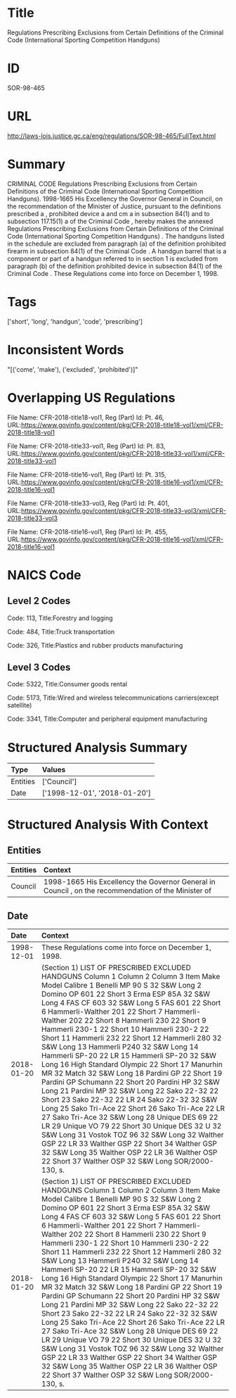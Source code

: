 # Title
Regulations Prescribing Exclusions from Certain Definitions of the Criminal Code (International Sporting Competition Handguns)


# ID
SOR-98-465

# URL
http://laws-lois.justice.gc.ca/eng/regulations/SOR-98-465/FullText.html


# Summary
CRIMINAL CODE Regulations Prescribing Exclusions from Certain Definitions of the Criminal Code (International Sporting Competition Handguns).
1998-1665 His Excellency the Governor General in Council, on the recommendation of the Minister of Justice, pursuant to the definitions  prescribed a ,  prohibited device a  and  cm a  in subsection 84(1) and to subsection 117.15(1) a  of the  Criminal Code , hereby makes the annexed  Regulations Prescribing Exclusions from Certain Definitions of the Criminal Code (International Sporting Competition Handguns) .
The handguns listed in the schedule are excluded from paragraph (a) of the definition  prohibited firearm  in subsection 84(1) of the  Criminal Code .
A handgun barrel that is a component or part of a handgun referred to in section 1 is excluded from paragraph (b) of the definition  prohibited device  in subsection 84(1) of the  Criminal Code .
These Regulations come into force on December 1, 1998.


# Tags
['short', 'long', 'handgun', 'code', 'prescribing']


# Inconsistent Words
"[('come', 'make'), ('excluded', 'prohibited')]"


# Overlapping US Regulations
File Name: CFR-2018-title18-vol1, Reg (Part) Id: Pt. 46, URL:https://www.govinfo.gov/content/pkg/CFR-2018-title18-vol1/xml/CFR-2018-title18-vol1

File Name: CFR-2018-title33-vol1, Reg (Part) Id: Pt. 83, URL:https://www.govinfo.gov/content/pkg/CFR-2018-title33-vol1/xml/CFR-2018-title33-vol1

File Name: CFR-2018-title16-vol1, Reg (Part) Id: Pt. 315, URL:https://www.govinfo.gov/content/pkg/CFR-2018-title16-vol1/xml/CFR-2018-title16-vol1

File Name: CFR-2018-title33-vol3, Reg (Part) Id: Pt. 401, URL:https://www.govinfo.gov/content/pkg/CFR-2018-title33-vol3/xml/CFR-2018-title33-vol3

File Name: CFR-2018-title16-vol1, Reg (Part) Id: Pt. 455, URL:https://www.govinfo.gov/content/pkg/CFR-2018-title16-vol1/xml/CFR-2018-title16-vol1




# NAICS Code
## Level 2 Codes
Code: 113, Title:Forestry and logging

Code: 484, Title:Truck transportation

Code: 326, Title:Plastics and rubber products manufacturing




## Level 3 Codes
Code: 5322, Title:Consumer goods rental

Code: 5173, Title:Wired and wireless telecommunications carriers(except satellite)

Code: 3341, Title:Computer and peripheral equipment manufacturing







# Structured Analysis Summary
| Type     | Values                       |
|:---------|:-----------------------------|
| Entities | ['Council']                  |
| Date     | ['1998-12-01', '2018-01-20'] |


# Structured Analysis With Context
 


## Entities
| Entities   | Context                                                                                              |
|:-----------|:-----------------------------------------------------------------------------------------------------|
| Council    | 1998-1665 His Excellency the Governor General in  Council , on the recommendation of the Minister of |


## Date
| Date       | Context                                                                                                                                                                                                                                                                                                                                                                                                                                                                                                                                                                                                                                                                                                                                                                                                                                                                                                                                                                                                                                                                                                                              |
|:-----------|:-------------------------------------------------------------------------------------------------------------------------------------------------------------------------------------------------------------------------------------------------------------------------------------------------------------------------------------------------------------------------------------------------------------------------------------------------------------------------------------------------------------------------------------------------------------------------------------------------------------------------------------------------------------------------------------------------------------------------------------------------------------------------------------------------------------------------------------------------------------------------------------------------------------------------------------------------------------------------------------------------------------------------------------------------------------------------------------------------------------------------------------|
| 1998-12-01 | These Regulations come into force on December 1, 1998.                                                                                                                                                                                                                                                                                                                                                                                                                                                                                                                                                                                                                                                                                                                                                                                                                                                                                                                                                                                                                                                                               |
| 2018-01-20 | (Section 1) LIST OF PRESCRIBED EXCLUDED HANDGUNS Column 1 Column 2 Column 3 Item Make Model Calibre 1 Benelli MP 90 S 32 S&W Long 2 Domino OP 601 22 Short 3 Erma ESP 85A 32 S&W Long 4 FAS CF 603 32 S&W Long 5 FAS 601 22 Short 6 Hammerli-Walther 201 22 Short 7 Hammerli-Walther 202 22 Short 8 Hammerli 230 22 Short 9 Hammerli 230-1 22 Short 10 Hammerli 230-2 22 Short 11 Hammerli 232 22 Short 12 Hammerli 280 32 S&W Long 13 Hammerli P240 32 S&W Long 14 Hammerli SP-20 22 LR 15 Hammerli SP-20 32 S&W Long 16 High Standard Olympic 22 Short 17 Manurhin MR 32 Match 32 S&W Long 18 Pardini GP 22 Short 19 Pardini GP Schumann 22 Short 20 Pardini HP 32 S&W Long 21 Pardini MP 32 S&W Long 22 Sako 22-32 22 Short 23 Sako 22-32 22 LR 24 Sako 22-32 32 S&W Long 25 Sako Tri-Ace 22 Short 26 Sako Tri-Ace 22 LR 27 Sako Tri-Ace 32 S&W Long 28 Unique DES 69 22 LR 29 Unique VO 79 22 Short 30 Unique DES 32 U 32 S&W Long 31 Vostok TOZ 96 32 S&W Long 32 Walther GSP 22 LR 33 Walther GSP 22 Short 34 Walther GSP 32 S&W Long 35 Walther OSP 22 LR 36 Walther OSP 22 Short 37 Walther OSP 32 S&W Long SOR/2000-130, s. |
| 2018-01-20 | (Section 1) LIST OF PRESCRIBED EXCLUDED HANDGUNS Column 1 Column 2 Column 3 Item Make Model Calibre 1 Benelli MP 90 S 32 S&W Long 2 Domino OP 601 22 Short 3 Erma ESP 85A 32 S&W Long 4 FAS CF 603 32 S&W Long 5 FAS 601 22 Short 6 Hammerli-Walther 201 22 Short 7 Hammerli-Walther 202 22 Short 8 Hammerli 230 22 Short 9 Hammerli 230-1 22 Short 10 Hammerli 230-2 22 Short 11 Hammerli 232 22 Short 12 Hammerli 280 32 S&W Long 13 Hammerli P240 32 S&W Long 14 Hammerli SP-20 22 LR 15 Hammerli SP-20 32 S&W Long 16 High Standard Olympic 22 Short 17 Manurhin MR 32 Match 32 S&W Long 18 Pardini GP 22 Short 19 Pardini GP Schumann 22 Short 20 Pardini HP 32 S&W Long 21 Pardini MP 32 S&W Long 22 Sako 22-32 22 Short 23 Sako 22-32 22 LR 24 Sako 22-32 32 S&W Long 25 Sako Tri-Ace 22 Short 26 Sako Tri-Ace 22 LR 27 Sako Tri-Ace 32 S&W Long 28 Unique DES 69 22 LR 29 Unique VO 79 22 Short 30 Unique DES 32 U 32 S&W Long 31 Vostok TOZ 96 32 S&W Long 32 Walther GSP 22 LR 33 Walther GSP 22 Short 34 Walther GSP 32 S&W Long 35 Walther OSP 22 LR 36 Walther OSP 22 Short 37 Walther OSP 32 S&W Long SOR/2000-130, s. |


